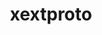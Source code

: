 ---
title: "xextproto"
layout: cache
categories: [package, develop]
meta: {"compilers": ["gcc@11.1.0", "gcc@11.4.0", "gcc@13.2.0", "gcc@9.4.0", "intel-oneapi-compilers@2025.1.0"], "num_specs": 68, "num_specs_by_stack": {"data-vis-sdk": 17, "e4s": 1, "e4s-oneapi": 19, "e4s-rocm-external": 16, "hep": 17, "ml-linux-x86_64-rocm": 1, "root": 68}, "oss": ["ubuntu20.04", "ubuntu22.04", "ubuntu24.04"], "platforms": ["linux"], "stacks": ["data-vis-sdk", "e4s", "e4s-oneapi", "e4s-rocm-external", "hep", "ml-linux-x86_64-rocm", "root"], "targets": ["x86_64_v3"], "versions": ["7.3.0"]}
spec_details: [{"compiler": "gcc@11.1.0", "hash": "2oytjpd76l2fsgs3flsiihfuqlgtd6dh", "os": "ubuntu20.04", "platform": "linux", "size": "-", "stacks": ["data-vis-sdk", "root"], "target": "x86_64_v3", "variants": ["build_system=autotools"], "versions": ["7.3.0"]}, {"compiler": "gcc@11.4.0", "hash": "3gtiporzu2qu4yqoc4h7hohenbu7opu7", "os": "ubuntu22.04", "platform": "linux", "size": "-", "stacks": ["e4s-rocm-external", "hep", "root"], "target": "x86_64_v3", "variants": ["build_system=autotools"], "versions": ["7.3.0"]}, {"compiler": "intel-oneapi-compilers@2025.1.0", "hash": "3pcadkr2vsg2mfiinx5mrl3ingmk3lg7", "os": "ubuntu22.04", "platform": "linux", "size": "-", "stacks": ["e4s-oneapi", "root"], "target": "x86_64_v3", "variants": ["build_system=autotools"], "versions": ["7.3.0"]}, {"compiler": "intel-oneapi-compilers@2025.1.0", "hash": "4lp2zsbzemomhqunrh2s4dql7i2nb5ed", "os": "ubuntu22.04", "platform": "linux", "size": "-", "stacks": ["e4s-oneapi", "root"], "target": "x86_64_v3", "variants": ["build_system=autotools"], "versions": ["7.3.0"]}, {"compiler": "gcc@13.2.0", "hash": "6njtndemo7h4nklusugpnuwp5zrs44b7", "os": "ubuntu24.04", "platform": "linux", "size": "-", "stacks": ["root"], "target": "x86_64_v3", "variants": ["build_system=autotools"], "versions": ["7.3.0"]}, {"compiler": "intel-oneapi-compilers@2025.1.0", "hash": "7kqlvmbqnmcje7xdo5a5chraz6u6baxe", "os": "ubuntu22.04", "platform": "linux", "size": "-", "stacks": ["e4s-oneapi", "root"], "target": "x86_64_v3", "variants": ["build_system=autotools"], "versions": ["7.3.0"]}, {"compiler": "gcc@13.2.0", "hash": "aksm432cxecra7zoy6xdtm2lfg3otmc5", "os": "ubuntu24.04", "platform": "linux", "size": "-", "stacks": ["root"], "target": "x86_64_v3", "variants": ["build_system=autotools"], "versions": ["7.3.0"]}, {"compiler": "intel-oneapi-compilers@2025.1.0", "hash": "ape7kwisqe3ktvb62na7nf5ecbnbq3ru", "os": "ubuntu22.04", "platform": "linux", "size": "-", "stacks": ["e4s-oneapi", "root"], "target": "x86_64_v3", "variants": ["build_system=autotools"], "versions": ["7.3.0"]}, {"compiler": "gcc@11.4.0", "hash": "bnw22evqbt7t2uqwrh5svor67nynlsqp", "os": "ubuntu22.04", "platform": "linux", "size": "-", "stacks": ["e4s-rocm-external", "hep", "root"], "target": "x86_64_v3", "variants": ["build_system=autotools"], "versions": ["7.3.0"]}, {"compiler": "intel-oneapi-compilers@2025.1.0", "hash": "btgebxhpuwiw5i5u5uj4ibc54jbcphly", "os": "ubuntu22.04", "platform": "linux", "size": "-", "stacks": ["e4s-oneapi", "root"], "target": "x86_64_v3", "variants": ["build_system=autotools"], "versions": ["7.3.0"]}, {"compiler": "gcc@11.4.0", "hash": "cv5hehnbr7nylztbal5skib7c44mou3d", "os": "ubuntu22.04", "platform": "linux", "size": "-", "stacks": ["e4s-rocm-external", "hep", "root"], "target": "x86_64_v3", "variants": ["build_system=autotools"], "versions": ["7.3.0"]}, {"compiler": "gcc@11.4.0", "hash": "d6xkyo5fz7bfotq7mggrxrdqp6oj7a22", "os": "ubuntu22.04", "platform": "linux", "size": "-", "stacks": ["e4s", "e4s-rocm-external", "root"], "target": "x86_64_v3", "variants": ["build_system=autotools"], "versions": ["7.3.0"]}, {"compiler": "intel-oneapi-compilers@2025.1.0", "hash": "dgneb2pxkaokzgwttqjfkhku2nie2kkv", "os": "ubuntu22.04", "platform": "linux", "size": "-", "stacks": ["e4s-oneapi", "root"], "target": "x86_64_v3", "variants": ["build_system=autotools"], "versions": ["7.3.0"]}, {"compiler": "intel-oneapi-compilers@2025.1.0", "hash": "dp3pnuugces766uswy45wbfk4cgcnpse", "os": "ubuntu22.04", "platform": "linux", "size": "-", "stacks": ["e4s-oneapi", "root"], "target": "x86_64_v3", "variants": ["build_system=autotools"], "versions": ["7.3.0"]}, {"compiler": "gcc@11.4.0", "hash": "eelie7pblxx2xoy4gquudekpnwr34qnd", "os": "ubuntu22.04", "platform": "linux", "size": "-", "stacks": ["e4s-rocm-external", "hep", "root"], "target": "x86_64_v3", "variants": ["build_system=autotools"], "versions": ["7.3.0"]}, {"compiler": "intel-oneapi-compilers@2025.1.0", "hash": "ez3mxdfggca62oc4ljhgmv6zjvdg3f23", "os": "ubuntu22.04", "platform": "linux", "size": "-", "stacks": ["e4s-oneapi", "root"], "target": "x86_64_v3", "variants": ["build_system=autotools"], "versions": ["7.3.0"]}, {"compiler": "gcc@11.1.0", "hash": "ffhsnd5s3gfe2vppsszimsn2lf4ksea4", "os": "ubuntu20.04", "platform": "linux", "size": "-", "stacks": ["data-vis-sdk", "root"], "target": "x86_64_v3", "variants": ["build_system=autotools"], "versions": ["7.3.0"]}, {"compiler": "gcc@13.2.0", "hash": "fjweeybfiecwim2nooq3lkhp2c52oifa", "os": "ubuntu24.04", "platform": "linux", "size": "-", "stacks": ["root"], "target": "x86_64_v3", "variants": ["build_system=autotools"], "versions": ["7.3.0"]}, {"compiler": "gcc@11.1.0", "hash": "fqvh2dvwarr6shf5sqkcmicxchuxgpdh", "os": "ubuntu20.04", "platform": "linux", "size": "-", "stacks": ["data-vis-sdk", "root"], "target": "x86_64_v3", "variants": ["build_system=autotools"], "versions": ["7.3.0"]}, {"compiler": "intel-oneapi-compilers@2025.1.0", "hash": "gh3z5cd7jazkzaqr5p7gtr4wsn5qxd4b", "os": "ubuntu22.04", "platform": "linux", "size": "-", "stacks": ["e4s-oneapi", "root"], "target": "x86_64_v3", "variants": ["build_system=autotools"], "versions": ["7.3.0"]}, {"compiler": "intel-oneapi-compilers@2025.1.0", "hash": "hfxgdolgtcyuoxizhn6wc4z4guve7b3x", "os": "ubuntu22.04", "platform": "linux", "size": "-", "stacks": ["e4s-oneapi", "root"], "target": "x86_64_v3", "variants": ["build_system=autotools"], "versions": ["7.3.0"]}, {"compiler": "gcc@13.2.0", "hash": "hsgw62ossmitz4a3w7sk76kwax4bha7e", "os": "ubuntu24.04", "platform": "linux", "size": "-", "stacks": ["root"], "target": "x86_64_v3", "variants": ["build_system=autotools"], "versions": ["7.3.0"]}, {"compiler": "gcc@11.4.0", "hash": "hxheqh5ya46ovjrdlmndejnjkw7bszt5", "os": "ubuntu22.04", "platform": "linux", "size": "-", "stacks": ["e4s-rocm-external", "hep", "root"], "target": "x86_64_v3", "variants": ["build_system=autotools"], "versions": ["7.3.0"]}, {"compiler": "gcc@13.2.0", "hash": "i6x3dgtsaw42kau4efliquweoyz4ma4g", "os": "ubuntu24.04", "platform": "linux", "size": "-", "stacks": ["root"], "target": "x86_64_v3", "variants": ["build_system=autotools"], "versions": ["7.3.0"]}, {"compiler": "gcc@11.1.0", "hash": "ijp7kygmk3grrjemqb3phlumvsak3hck", "os": "ubuntu20.04", "platform": "linux", "size": "-", "stacks": ["data-vis-sdk", "root"], "target": "x86_64_v3", "variants": ["build_system=autotools"], "versions": ["7.3.0"]}, {"compiler": "gcc@11.1.0", "hash": "j2irdtaccg66xhwrcdjzk26e7rkvsmuo", "os": "ubuntu20.04", "platform": "linux", "size": "-", "stacks": ["data-vis-sdk", "root"], "target": "x86_64_v3", "variants": ["build_system=autotools"], "versions": ["7.3.0"]}, {"compiler": "gcc@11.4.0", "hash": "jhsknp7a5nmxpfyrsbc7dvl3ehqp2rae", "os": "ubuntu22.04", "platform": "linux", "size": "-", "stacks": ["e4s-rocm-external", "hep", "root"], "target": "x86_64_v3", "variants": ["build_system=autotools"], "versions": ["7.3.0"]}, {"compiler": "gcc@13.2.0", "hash": "jq743tawhuvfe2l4y66whelse7uqxrxz", "os": "ubuntu24.04", "platform": "linux", "size": "-", "stacks": ["root"], "target": "x86_64_v3", "variants": ["build_system=autotools"], "versions": ["7.3.0"]}, {"compiler": "intel-oneapi-compilers@2025.1.0", "hash": "jx2xe5c72jthwna55r4rg2xu26xlwl72", "os": "ubuntu22.04", "platform": "linux", "size": "-", "stacks": ["e4s-oneapi", "root"], "target": "x86_64_v3", "variants": ["build_system=autotools"], "versions": ["7.3.0"]}, {"compiler": "gcc@11.1.0", "hash": "kmqdtjd7fh2u37yoatfepqwsmbv52hsd", "os": "ubuntu20.04", "platform": "linux", "size": "-", "stacks": ["data-vis-sdk", "root"], "target": "x86_64_v3", "variants": ["build_system=autotools"], "versions": ["7.3.0"]}, {"compiler": "gcc@11.4.0", "hash": "lr5cj55eq3okhnypagxglerjfh67g3wu", "os": "ubuntu22.04", "platform": "linux", "size": "-", "stacks": ["e4s-rocm-external", "hep", "root"], "target": "x86_64_v3", "variants": ["build_system=autotools"], "versions": ["7.3.0"]}, {"compiler": "gcc@11.4.0", "hash": "mjshyl7cb5fhi5mfep66fsyo2vdp5nfa", "os": "ubuntu22.04", "platform": "linux", "size": "-", "stacks": ["e4s-rocm-external", "hep", "root"], "target": "x86_64_v3", "variants": ["build_system=autotools"], "versions": ["7.3.0"]}, {"compiler": "intel-oneapi-compilers@2025.1.0", "hash": "ms6ac6o43rf4b4xsei3w5h42dw5nucyj", "os": "ubuntu22.04", "platform": "linux", "size": "-", "stacks": ["e4s-oneapi", "root"], "target": "x86_64_v3", "variants": ["build_system=autotools"], "versions": ["7.3.0"]}, {"compiler": "gcc@11.4.0", "hash": "n5bmvqndcpskkofclgercdzaxx5cny72", "os": "ubuntu22.04", "platform": "linux", "size": "-", "stacks": ["e4s-rocm-external", "hep", "root"], "target": "x86_64_v3", "variants": ["build_system=autotools"], "versions": ["7.3.0"]}, {"compiler": "gcc@13.2.0", "hash": "o7qx73xran2rz6u4vlxpnmdlkbu2gk5b", "os": "ubuntu24.04", "platform": "linux", "size": "-", "stacks": ["root"], "target": "x86_64_v3", "variants": ["build_system=autotools"], "versions": ["7.3.0"]}, {"compiler": "gcc@11.1.0", "hash": "ohjvm7dlgm5j3h4fmn2qgezsbmkufgop", "os": "ubuntu20.04", "platform": "linux", "size": "-", "stacks": ["data-vis-sdk", "root"], "target": "x86_64_v3", "variants": ["build_system=autotools"], "versions": ["7.3.0"]}, {"compiler": "intel-oneapi-compilers@2025.1.0", "hash": "oroxlf26qcqqirkvnnckcvi3u6b6kujo", "os": "ubuntu22.04", "platform": "linux", "size": "-", "stacks": ["e4s-oneapi", "root"], "target": "x86_64_v3", "variants": ["build_system=autotools"], "versions": ["7.3.0"]}, {"compiler": "gcc@11.1.0", "hash": "pcswzd5kclbxpwhz6rff2celrm2u4hi4", "os": "ubuntu20.04", "platform": "linux", "size": "-", "stacks": ["data-vis-sdk", "root"], "target": "x86_64_v3", "variants": ["build_system=autotools"], "versions": ["7.3.0"]}, {"compiler": "gcc@13.2.0", "hash": "pswikgj2qwmohutg4ouymtkojdswyudq", "os": "ubuntu24.04", "platform": "linux", "size": "-", "stacks": ["root"], "target": "x86_64_v3", "variants": ["build_system=autotools"], "versions": ["7.3.0"]}, {"compiler": "gcc@13.2.0", "hash": "q35sku7feqot5qvbsv3idclkt7ornbt5", "os": "ubuntu24.04", "platform": "linux", "size": "-", "stacks": ["hep", "ml-linux-x86_64-rocm", "root"], "target": "x86_64_v3", "variants": ["build_system=autotools"], "versions": ["7.3.0"]}, {"compiler": "gcc@11.4.0", "hash": "q3bidqwcfhm5jku7bqrlou2gks3a6luy", "os": "ubuntu22.04", "platform": "linux", "size": "-", "stacks": ["e4s-rocm-external", "hep", "root"], "target": "x86_64_v3", "variants": ["build_system=autotools"], "versions": ["7.3.0"]}, {"compiler": "gcc@13.2.0", "hash": "qcasyl75qjchy7b7ezovezrjlqwgy2gj", "os": "ubuntu24.04", "platform": "linux", "size": "-", "stacks": ["root"], "target": "x86_64_v3", "variants": ["build_system=autotools"], "versions": ["7.3.0"]}, {"compiler": "gcc@13.2.0", "hash": "qvdsjlt6gepaxz7nte7cn36av4aopwup", "os": "ubuntu24.04", "platform": "linux", "size": "-", "stacks": ["root"], "target": "x86_64_v3", "variants": ["build_system=autotools"], "versions": ["7.3.0"]}, {"compiler": "intel-oneapi-compilers@2025.1.0", "hash": "r336unee6ohnclieqin4n76tm44r2kyo", "os": "ubuntu22.04", "platform": "linux", "size": "-", "stacks": ["e4s-oneapi", "root"], "target": "x86_64_v3", "variants": ["build_system=autotools"], "versions": ["7.3.0"]}, {"compiler": "gcc@11.1.0", "hash": "ryrp33c53g2eggzrr3iwumviakec2g3h", "os": "ubuntu20.04", "platform": "linux", "size": "-", "stacks": ["data-vis-sdk", "root"], "target": "x86_64_v3", "variants": ["build_system=autotools"], "versions": ["7.3.0"]}, {"compiler": "gcc@13.2.0", "hash": "rzhuf72sd4kn7eqnocvk5rpb7zpjujax", "os": "ubuntu24.04", "platform": "linux", "size": "-", "stacks": ["root"], "target": "x86_64_v3", "variants": ["build_system=autotools"], "versions": ["7.3.0"]}, {"compiler": "intel-oneapi-compilers@2025.1.0", "hash": "sj463gawrnoviujb4demm74nzmz2eggu", "os": "ubuntu22.04", "platform": "linux", "size": "-", "stacks": ["e4s-oneapi", "root"], "target": "x86_64_v3", "variants": ["build_system=autotools"], "versions": ["7.3.0"]}, {"compiler": "intel-oneapi-compilers@2025.1.0", "hash": "su6nfoeta5pvdd27i2omguyhteifcfyx", "os": "ubuntu22.04", "platform": "linux", "size": "-", "stacks": ["e4s-oneapi", "root"], "target": "x86_64_v3", "variants": ["build_system=autotools"], "versions": ["7.3.0"]}, {"compiler": "gcc@11.1.0", "hash": "svhngnpivlzrypurbygyzbvok3ydmboh", "os": "ubuntu20.04", "platform": "linux", "size": "-", "stacks": ["data-vis-sdk", "root"], "target": "x86_64_v3", "variants": ["build_system=autotools"], "versions": ["7.3.0"]}, {"compiler": "gcc@11.4.0", "hash": "t5gekgdmntrwuvutotaflnjlojj6h22b", "os": "ubuntu22.04", "platform": "linux", "size": "-", "stacks": ["e4s-rocm-external", "hep", "root"], "target": "x86_64_v3", "variants": ["build_system=autotools"], "versions": ["7.3.0"]}, {"compiler": "gcc@11.4.0", "hash": "tbpwh65svqm2weqp4dyoww75q3w7nk4t", "os": "ubuntu22.04", "platform": "linux", "size": "-", "stacks": ["e4s-rocm-external", "hep", "root"], "target": "x86_64_v3", "variants": ["build_system=autotools"], "versions": ["7.3.0"]}, {"compiler": "gcc@13.2.0", "hash": "u2nifql6bmoejl7gt3axuulxapbwqyk6", "os": "ubuntu24.04", "platform": "linux", "size": "-", "stacks": ["hep", "root"], "target": "x86_64_v3", "variants": ["build_system=autotools"], "versions": ["7.3.0"]}, {"compiler": "intel-oneapi-compilers@2025.1.0", "hash": "u7fuqoe4n3hose6dpocneqcyqmcmsm3n", "os": "ubuntu22.04", "platform": "linux", "size": "-", "stacks": ["e4s-oneapi", "root"], "target": "x86_64_v3", "variants": ["build_system=autotools"], "versions": ["7.3.0"]}, {"compiler": "intel-oneapi-compilers@2025.1.0", "hash": "udisjagqldj566emvwstrkvab7cfxjgz", "os": "ubuntu22.04", "platform": "linux", "size": "-", "stacks": ["e4s-oneapi", "root"], "target": "x86_64_v3", "variants": ["build_system=autotools"], "versions": ["7.3.0"]}, {"compiler": "gcc@11.1.0", "hash": "uz7lwnlcb6c5zk7b3p4jcacfja4stjgn", "os": "ubuntu20.04", "platform": "linux", "size": "-", "stacks": ["data-vis-sdk", "root"], "target": "x86_64_v3", "variants": ["build_system=autotools"], "versions": ["7.3.0"]}, {"compiler": "gcc@13.2.0", "hash": "vf274pw2chdhwyevcq2762mqobzwgwwe", "os": "ubuntu24.04", "platform": "linux", "size": "-", "stacks": ["root"], "target": "x86_64_v3", "variants": ["build_system=autotools"], "versions": ["7.3.0"]}, {"compiler": "gcc@11.4.0", "hash": "vgt22h7gfux5kjplwidlft5ygwt7tozr", "os": "ubuntu22.04", "platform": "linux", "size": "-", "stacks": ["e4s-rocm-external", "hep", "root"], "target": "x86_64_v3", "variants": ["build_system=autotools"], "versions": ["7.3.0"]}, {"compiler": "gcc@13.2.0", "hash": "vu6ut3jgzg73wm7p2imrqfawb5h36fuh", "os": "ubuntu24.04", "platform": "linux", "size": "-", "stacks": ["root"], "target": "x86_64_v3", "variants": ["build_system=autotools"], "versions": ["7.3.0"]}, {"compiler": "gcc@11.4.0", "hash": "w3jg6l4iwlqshukdqxghx6g76vnshyo3", "os": "ubuntu22.04", "platform": "linux", "size": "-", "stacks": ["e4s-rocm-external", "hep", "root"], "target": "x86_64_v3", "variants": ["build_system=autotools"], "versions": ["7.3.0"]}, {"compiler": "gcc@11.1.0", "hash": "weq6vyp4btwt2ffsd74lpcde6kyprjrn", "os": "ubuntu20.04", "platform": "linux", "size": "-", "stacks": ["data-vis-sdk", "root"], "target": "x86_64_v3", "variants": ["build_system=autotools"], "versions": ["7.3.0"]}, {"compiler": "gcc@11.1.0", "hash": "wwjs5hf7v4pdkttjhhrqa3s5xfbisujk", "os": "ubuntu20.04", "platform": "linux", "size": "-", "stacks": ["data-vis-sdk", "root"], "target": "x86_64_v3", "variants": ["build_system=autotools"], "versions": ["7.3.0"]}, {"compiler": "gcc@11.1.0", "hash": "xftpdfyq4o35js5mxmseegdc5gu4ouna", "os": "ubuntu20.04", "platform": "linux", "size": "-", "stacks": ["data-vis-sdk", "root"], "target": "x86_64_v3", "variants": ["build_system=autotools"], "versions": ["7.3.0"]}, {"compiler": "gcc@13.2.0", "hash": "xgdjicqwehk2tuivyjt6loqhdjrnfnig", "os": "ubuntu24.04", "platform": "linux", "size": "-", "stacks": ["root"], "target": "x86_64_v3", "variants": ["build_system=autotools"], "versions": ["7.3.0"]}, {"compiler": "intel-oneapi-compilers@2025.1.0", "hash": "xhtndl3oujg562eeu4xnhd2jl5c73wiu", "os": "ubuntu22.04", "platform": "linux", "size": "-", "stacks": ["e4s-oneapi", "root"], "target": "x86_64_v3", "variants": ["build_system=autotools"], "versions": ["7.3.0"]}, {"compiler": "gcc@11.1.0", "hash": "xilulf3b6xoeal7ch6k2plnqc6nmeyth", "os": "ubuntu20.04", "platform": "linux", "size": "-", "stacks": ["data-vis-sdk", "root"], "target": "x86_64_v3", "variants": ["build_system=autotools"], "versions": ["7.3.0"]}, {"compiler": "gcc@11.1.0", "hash": "xosrtid26pg2lz4uezchlihoht3fsdqc", "os": "ubuntu20.04", "platform": "linux", "size": "-", "stacks": ["data-vis-sdk", "root"], "target": "x86_64_v3", "variants": ["build_system=autotools"], "versions": ["7.3.0"]}, {"compiler": "gcc@9.4.0", "hash": "z5r4uhl7o4oqftkpturkj5tvff7uzoqh", "os": "ubuntu20.04", "platform": "linux", "size": "-", "stacks": ["data-vis-sdk", "root"], "target": "x86_64_v3", "variants": ["build_system=autotools"], "versions": ["7.3.0"]}, {"compiler": "gcc@11.4.0", "hash": "zda47kdai5nvinbjhndo3jt7pymz3zgw", "os": "ubuntu22.04", "platform": "linux", "size": "-", "stacks": ["e4s-rocm-external", "hep", "root"], "target": "x86_64_v3", "variants": ["build_system=autotools"], "versions": ["7.3.0"]}]
---